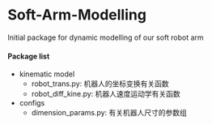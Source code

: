 # Soft-Arm-Modelling
 Initial package for dynamic modelling of our soft robot arm


#### Package list

- kinematic model
  - robot_trans.py:     机器人的坐标变换有关函数
  - robot_diff_kine.py: 机器人速度运动学有关函数
- configs
  - dimension_params.py: 有关机器人尺寸的参数组

